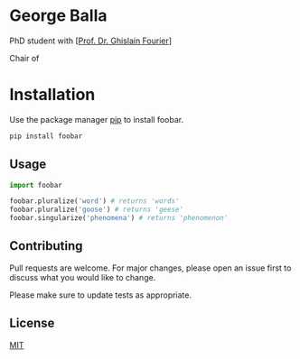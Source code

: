 
# George Balla
PhD student with [[Prof. Dr. Ghislain Fourier](https://www.art.rwth-aachen.de/cms/MATHB/Der-Lehrstuhl/Team/Professorinnen-und-Professoren/~rnko/Fourier/lidx/1/)]

Chair of


# Installation

Use the package manager [pip](https://pip.pypa.io/en/stable/) to install foobar.

```bash
pip install foobar
```

## Usage

```python
import foobar

foobar.pluralize('word') # returns 'words'
foobar.pluralize('goose') # returns 'geese'
foobar.singularize('phenomena') # returns 'phenomenon'
```

## Contributing
Pull requests are welcome. For major changes, please open an issue first to discuss what you would like to change.

Please make sure to update tests as appropriate.

## License
[MIT](https://choosealicense.com/licenses/mit/)
